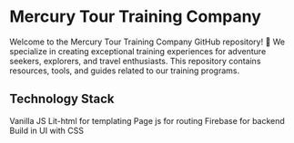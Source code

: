 # Mercury Tour Training Company

Welcome to the Mercury Tour Training Company GitHub repository! 🚀
We specialize in creating exceptional training experiences for adventure seekers, explorers, and travel enthusiasts. This repository contains resources, tools, and guides related to our training programs.


## Technology Stack
Vanilla JS
Lit-html for templating
Page js for routing
Firebase for backend
Build in  UI with CSS
